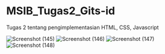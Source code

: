 # MSIB_Tugas2_Gits-id
Tugas 2 tentang pengimplementasian HTML, CSS, Javascript

![Screenshot (145)](https://github.com/rizkyrachman00/MSIB_Tugas2_Gits-id/assets/97326712/382f5b70-95b2-402d-b553-91a780ce1a14)
![Screenshot (146)](https://github.com/rizkyrachman00/MSIB_Tugas2_Gits-id/assets/97326712/2508e421-3e86-48aa-a591-a0ee5d47e363)
![Screenshot (147)](https://github.com/rizkyrachman00/MSIB_Tugas2_Gits-id/assets/97326712/a5c50596-eff5-444a-8972-8ac7b54b8dbc)
![Screenshot (148)](https://github.com/rizkyrachman00/MSIB_Tugas2_Gits-id/assets/97326712/0bc9e035-5b06-4a31-b8cf-aece07941257)

